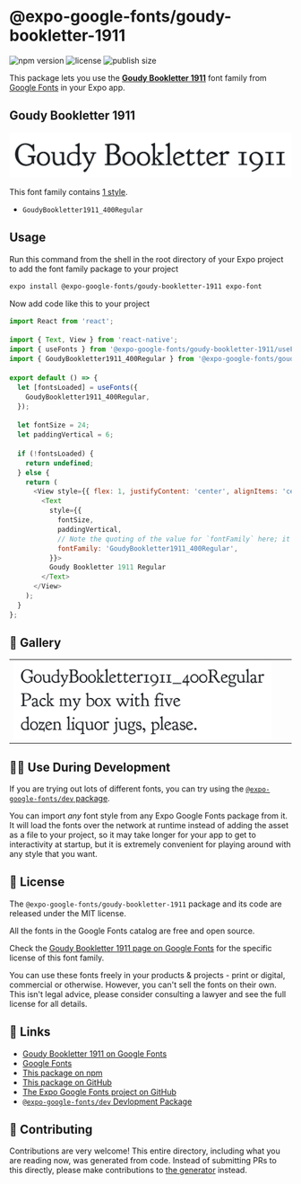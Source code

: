 # @expo-google-fonts/goudy-bookletter-1911

![npm version](https://flat.badgen.net/npm/v/@expo-google-fonts/goudy-bookletter-1911)
![license](https://flat.badgen.net/github/license/expo/google-fonts)
![publish size](https://flat.badgen.net/packagephobia/install/@expo-google-fonts/goudy-bookletter-1911)

This package lets you use the [**Goudy Bookletter 1911**](https://fonts.google.com/specimen/Goudy+Bookletter+1911) font family from [Google Fonts](https://fonts.google.com/) in your Expo app.

## Goudy Bookletter 1911

![Goudy Bookletter 1911](./font-family.png)

This font family contains [1 style](#-gallery).

- `GoudyBookletter1911_400Regular`

## Usage

Run this command from the shell in the root directory of your Expo project to add the font family package to your project
```sh
expo install @expo-google-fonts/goudy-bookletter-1911 expo-font
```

Now add code like this to your project
```js
import React from 'react';

import { Text, View } from 'react-native';
import { useFonts } from '@expo-google-fonts/goudy-bookletter-1911/useFonts';
import { GoudyBookletter1911_400Regular } from '@expo-google-fonts/goudy-bookletter-1911/400Regular';

export default () => {
  let [fontsLoaded] = useFonts({
    GoudyBookletter1911_400Regular,
  });

  let fontSize = 24;
  let paddingVertical = 6;

  if (!fontsLoaded) {
    return undefined;
  } else {
    return (
      <View style={{ flex: 1, justifyContent: 'center', alignItems: 'center' }}>
        <Text
          style={{
            fontSize,
            paddingVertical,
            // Note the quoting of the value for `fontFamily` here; it expects a string!
            fontFamily: 'GoudyBookletter1911_400Regular',
          }}>
          Goudy Bookletter 1911 Regular
        </Text>
      </View>
    );
  }
};

```

## 🔡 Gallery


||||
|-|-|-|
|![GoudyBookletter1911_400Regular](.//400Regular/GoudyBookletter1911_400Regular.ttf.png)||||


## 👩‍💻 Use During Development

If you are trying out lots of different fonts, you can try using the [`@expo-google-fonts/dev` package](https://github.com/expo/google-fonts/tree/master/font-packages/dev#readme).

You can import *any* font style from any Expo Google Fonts package from it. It will load the fonts
over the network at runtime instead of adding the asset as a file to your project, so it may take longer
for your app to get to interactivity at startup, but it is extremely convenient
for playing around with any style that you want.

## 📖 License

The `@expo-google-fonts/goudy-bookletter-1911` package and its code are released under the MIT license.

All the fonts in the Google Fonts catalog are free and open source.

Check the [Goudy Bookletter 1911 page on Google Fonts](https://fonts.google.com/specimen/Goudy+Bookletter+1911) for the specific license of this font family.

You can use these fonts freely in your products & projects - print or digital, commercial or otherwise. However, you can't sell the fonts on their own. This isn't legal advice, please consider consulting a lawyer and see the full license for all details.

## 🔗 Links

- [Goudy Bookletter 1911 on Google Fonts](https://fonts.google.com/specimen/Goudy+Bookletter+1911)
- [Google Fonts](https://fonts.google.com/)
- [This package on npm](https://www.npmjs.com/package/@expo-google-fonts/goudy-bookletter-1911)
- [This package on GitHub](https://github.com/expo/google-fonts/tree/master/font-packages/goudy-bookletter-1911)
- [The Expo Google Fonts project on GitHub](https://github.com/expo/google-fonts)
- [`@expo-google-fonts/dev` Devlopment Package](https://github.com/expo/google-fonts/tree/master/font-packages/dev)

## 🤝 Contributing

Contributions are very welcome! This entire directory, including what you are reading now, was generated from code. Instead of submitting PRs to this directly, please make contributions to [the generator](https://github.com/expo/google-fonts/tree/master/packages/generator) instead.
